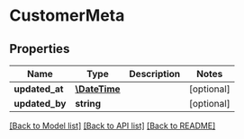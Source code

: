 # CustomerMeta

## Properties
Name | Type | Description | Notes
------------ | ------------- | ------------- | -------------
**updated_at** | [**\DateTime**](\DateTime.md) |  | [optional] 
**updated_by** | **string** |  | [optional] 

[[Back to Model list]](../../README.md#documentation-for-models) [[Back to API list]](../../README.md#documentation-for-api-endpoints) [[Back to README]](../../README.md)

